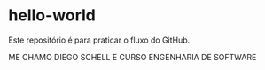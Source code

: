 # hello-world
Este repositório é para praticar o fluxo do GitHub.

ME CHAMO DIEGO SCHELL E CURSO  ENGENHARIA DE SOFTWARE
